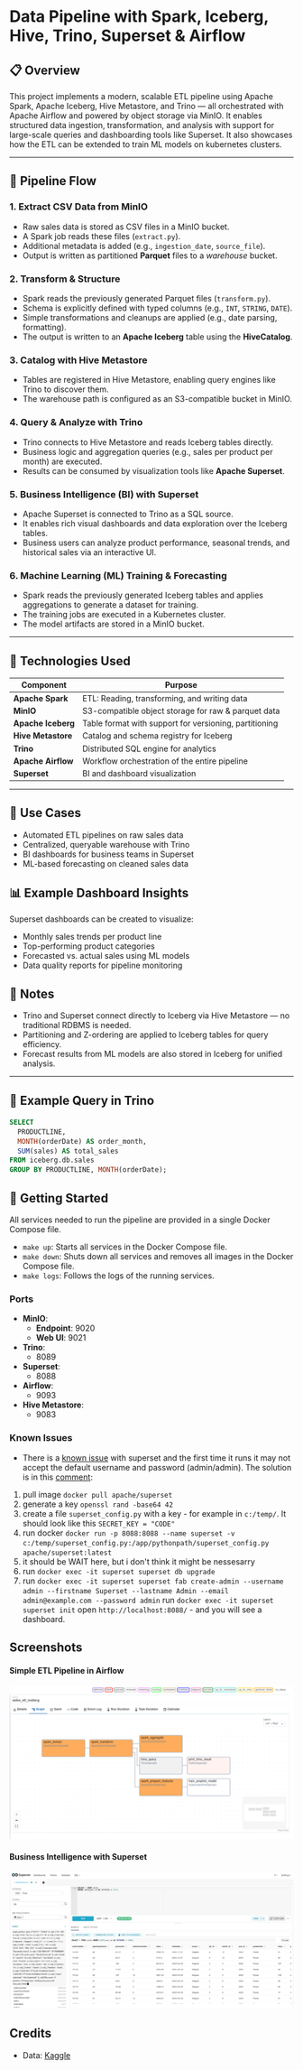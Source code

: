 # Data Pipeline with Spark, Iceberg, Hive, Trino, Superset & Airflow

## 📋 Overview

This project implements a modern, scalable ETL pipeline using Apache Spark, Apache Iceberg, Hive Metastore, and Trino — all orchestrated with Apache Airflow and powered by object storage via MinIO. It enables structured data ingestion, transformation, and analysis with support for large-scale queries and dashboarding tools like Superset. It also showcases how the ETL can be extended to train ML models on kubernetes clusters.

---

## 🔁 Pipeline Flow

### 1. **Extract CSV Data from MinIO**

- Raw sales data is stored as CSV files in a MinIO bucket.
- A Spark job reads these files (`extract.py`).
- Additional metadata is added (e.g., `ingestion_date`, `source_file`).
- Output is written as partitioned **Parquet** files to a *warehouse* bucket.

### 2. **Transform & Structure**

- Spark reads the previously generated Parquet files (`transform.py`).
- Schema is explicitly defined with typed columns (e.g., `INT`, `STRING`, `DATE`).
- Simple transformations and cleanups are applied (e.g., date parsing, formatting).
- The output is written to an **Apache Iceberg** table using the **HiveCatalog**.

### 3. **Catalog with Hive Metastore**

- Tables are registered in Hive Metastore, enabling query engines like Trino to discover them.
- The warehouse path is configured as an S3-compatible bucket in MinIO.

### 4. **Query & Analyze with Trino**

- Trino connects to Hive Metastore and reads Iceberg tables directly.
- Business logic and aggregation queries (e.g., sales per product per month) are executed.
- Results can be consumed by visualization tools like **Apache Superset**.

### 5. **Business Intelligence (BI) with Superset**

- Apache Superset is connected to Trino as a SQL source.
- It enables rich visual dashboards and data exploration over the Iceberg tables.
- Business users can analyze product performance, seasonal trends, and historical sales via an interactive UI.

### 6. **Machine Learning (ML) Training & Forecasting**

- Spark reads the previously generated Iceberg tables and applies aggregations to generate a dataset for training.
- The training jobs are executed in a Kubernetes cluster.
- The model artifacts are stored in a MinIO bucket.

---

## 🧰 Technologies Used

| Component        | Purpose                                      |
|------------------|----------------------------------------------|
| **Apache Spark** | ETL: Reading, transforming, and writing data |
| **MinIO**        | S3-compatible object storage for raw & parquet data |
| **Apache Iceberg** | Table format with support for versioning, partitioning |
| **Hive Metastore** | Catalog and schema registry for Iceberg    |
| **Trino**        | Distributed SQL engine for analytics         |
| **Apache Airflow** | Workflow orchestration of the entire pipeline |
| **Superset**     | BI and dashboard visualization               |

---

## 🚀 Use Cases

- Automated ETL pipelines on raw sales data
- Centralized, queryable warehouse with Trino
- BI dashboards for business teams in Superset
- ML-based forecasting on cleaned sales data

## 📊 Example Dashboard Insights

Superset dashboards can be created to visualize:

- Monthly sales trends per product line
- Top-performing product categories
- Forecasted vs. actual sales using ML models
- Data quality reports for pipeline monitoring

## 📝 Notes

- Trino and Superset connect directly to Iceberg via Hive Metastore — no traditional RDBMS is needed.
- Partitioning and Z-ordering are applied to Iceberg tables for query efficiency.
- Forecast results from ML models are also stored in Iceberg for unified analysis.

---

## 🧪 Example Query in Trino

```sql
SELECT
  PRODUCTLINE,
  MONTH(orderDate) AS order_month,
  SUM(sales) AS total_sales
FROM iceberg.db.sales
GROUP BY PRODUCTLINE, MONTH(orderDate);
```

## 🚀 Getting Started

All services needed to run the pipeline are provided in a single Docker Compose file.

- `make up`: Starts all services in the Docker Compose file.
- `make down`: Shuts down all services and removes all images in the Docker Compose file.
- `make logs`: Follows the logs of the running services.

### Ports

- **MinIO**:
  - **Endpoint**: 9020
  - **Web UI**: 9021
- **Trino**:
  - 8089
- **Superset**:
  - 8088
- **Airflow**:
  - 9093
- **Hive Metastore**:
  - 9083

### Known Issues

- There is a [known issue](https://github.com/apache/superset/issues/10149) with superset and the first time it runs it may not accept the default username and password (admin/admin). The solution is in this [comment](https://github.com/apache/superset/issues/10149#issuecomment-2649344448):

1. pull image `docker pull apache/superset`
2. generate a key `openssl rand -base64 42`
3. create a file `superset_config.py` with a key - for example in `c:/temp/`. It should look like this `SECRET_KEY = "CODE"`
4. run docker `docker run -p 8088:8088 --name superset -v c:/temp/superset_config.py:/app/pythonpath/superset_config.py apache/superset:latest`
5. it should be WAIT here, but i don't think it might be nessesarry
6. run `docker exec -it superset superset db upgrade`
7. run `docker exec -it superset superset fab create-admin --username admin --firstname Superset --lastname Admin --email admin@example.com --password admin`
    run `docker exec -it superset superset init`
    open `http://localhost:8088/` - and you will see a dashboard.

## Screenshots

#### Simple ETL Pipeline in Airflow

![Dashboard](images/airflow_pipeline.png)

#### Business Intelligence with Superset

![Superset](images/superset.png)

## Credits

- Data: [Kaggle](https://www.kaggle.com/datasets/kyanyoga/sample-sales-data/data)
